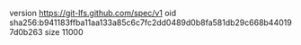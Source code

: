 version https://git-lfs.github.com/spec/v1
oid sha256:b941183ffba11aa133a85c6c7fc2dd0489d0b8fa581db29c668b440197d0b263
size 11000
